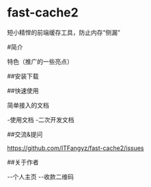 # fast-cache2
短小精悍的前端缓存工具，防止内存“侧漏”

#简介

特色（推广的一些亮点）

##安装下载

##快速使用

简单接入的文档

-使用文档
-二次开发文档

##交流&提问

https://github.com/ITFangyz/fast-cache2/issues

##关于作者

--个人主页
--收款二维码